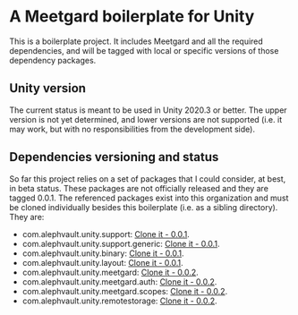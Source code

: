 # A Meetgard boilerplate for Unity
This is a boilerplate project. It includes Meetgard and all the required dependencies, and will be tagged with local or specific versions of those dependency packages.

Unity version
-------------

The current status is meant to be used in Unity 2020.3 or better. The upper version is not yet determined, and lower versions are not supported (i.e. it may work, but with no responsibilities from the development side).

Dependencies versioning and status
----------------------------------

So far this project relies on a set of packages that I could consider, at best, in beta status. These packages are not officially released and they are tagged 0.0.1. The referenced packages exist into this organization and must be cloned individually besides this boilerplate (i.e. as a sibling directory). They are:

 - com.alephvault.unity.support: [Clone it - 0.0.1](https://github.com/AlephVault/unity-support).
 - com.alephvault.unity.support.generic: [Clone it - 0.0.1](https://github.com/AlephVault/unity-support-generic).
 - com.alephvault.unity.binary: [Clone it - 0.0.1](https://github.com/AlephVault/unity-binary).
 - com.alephvault.unity.layout: [Clone it - 0.0.1](https://github.com/AlephVault/unity-layout).
 - com.alephvault.unity.meetgard: [Clone it - 0.0.2](https://github.com/AlephVault/unity-meetgard).
 - com.alephvault.unity.meetgard.auth: [Clone it - 0.0.2](https://github.com/AlephVault/unity-meetgard-auth).
 - com.alephvault.unity.meetgard.scopes: [Clone it - 0.0.2](https://github.com/AlephVault/unity-meetgard-scopes).
 - com.alephvault.unity.remotestorage: [Clone it - 0.0.2](https://github.com/AlephVault/unity-remotestorage).

